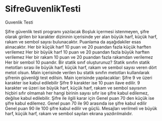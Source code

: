 # SifreGuvenlikTesti
Guvenlik Testi

Şifre güvenlik testi programı yazılacak
Boşluk içermesi istenmeyen, şifre olarak girilen bir karakter dizininin içerisinde yer alan büyük harf, küçük harf, rakam ve sembol sayısı bulunacaktır. 
Puanlama da aşağıdakiler esas alınacaktır.
Her bir küçük harf 10 puan ve 20 puandan fazla küçük harften verilemez
Her bir büyük harf 10 puan ve 20 puandan fazla büyük harften verilemez
Her bir rakam 10 puan ve 20 puandan fazla rakamdan verilemez
Her bir sembol 10 puandır.
Bir statik sınıf oluşturunuz? Statik sınıfın statik metotları sırası ile büyük harf, küçük harf, rakam ve sembol sayısı veren dört metot olsun.
Main içerisinde verilen bu statik sınıfın metotları kullanılarak şifrenin güvenliği test edilsin.
Main içerisinde yapılacaklar:
Şifre 9 ve üzeri karakter ise kabul edilebilir
Şifre 9 karakter ise 10 puan ilave edilir.
9 karakter ve üzeri ise büyük harf, küçük harf, rakam ve sembol sayısının hiçbiri sıfır olmamalı her hangi birinin sayısı sıfır ise şifre kabul edilemez,  değilse kabul edilebilir. 
Şifre ile ilgili karar için
Genel puan 70 den küçük ise şifre kabul edilemez.
Genel puan 70 ile 90 arasında ise şifre kabul edilir 
Genel puan 90 ile 100 şifre kabul edilir ve güçlü.
Mesajları verilmeli ve büyük harf, küçük harf, rakam ve sembol sayıları ekrana yazdırılmalıdır.
